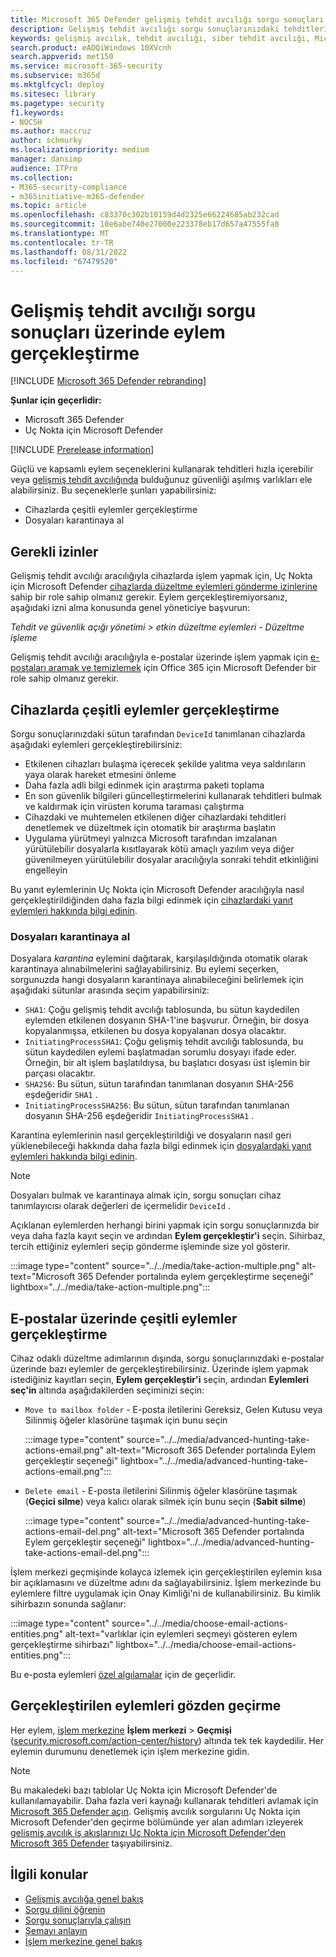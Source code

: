 ```yaml
---
title: Microsoft 365 Defender gelişmiş tehdit avcılığı sorgu sonuçları üzerinde eylem gerçekleştirme
description: Gelişmiş tehdit avcılığı sorgu sonuçlarınızdaki tehditleri ve etkilenen varlıkları hızla ele alın
keywords: gelişmiş avcılık, tehdit avcılığı, siber tehdit avcılığı, Microsoft 365 Defender, microsoft 365, m365, arama, sorgulama, telemetri, eylem gerçekleştirme
search.product: eADQiWindows 10XVcnh
search.appverid: met150
ms.service: microsoft-365-security
ms.subservice: m365d
ms.mktglfcycl: deploy
ms.sitesec: library
ms.pagetype: security
f1.keywords:
- NOCSH
ms.author: maccruz
author: schmurky
ms.localizationpriority: medium
manager: dansimp
audience: ITPro
ms.collection:
- M365-security-compliance
- m365initiative-m365-defender
ms.topic: article
ms.openlocfilehash: c83370c302b10159d4d2325e66224685ab232cad
ms.sourcegitcommit: 10e6abe740e27000e223378eb17d657a47555fa8
ms.translationtype: MT
ms.contentlocale: tr-TR
ms.lasthandoff: 08/31/2022
ms.locfileid: "67479520"
---
```

# <a name="take-action-on-advanced-hunting-query-results"></a>Gelişmiş tehdit avcılığı sorgu sonuçları üzerinde eylem gerçekleştirme

[!INCLUDE [Microsoft 365 Defender rebranding](../includes/microsoft-defender.md)]


**Şunlar için geçerlidir:**
- Microsoft 365 Defender
- Uç Nokta için Microsoft Defender

[!INCLUDE [Prerelease information](../includes/prerelease.md)]

Güçlü ve kapsamlı eylem seçeneklerini kullanarak tehditleri hızla içerebilir veya [gelişmiş tehdit avcılığında](advanced-hunting-overview.md) bulduğunuz güvenliği aşılmış varlıkları ele alabilirsiniz. Bu seçeneklerle şunları yapabilirsiniz:

- Cihazlarda çeşitli eylemler gerçekleştirme
- Dosyaları karantinaya al

## <a name="required-permissions"></a>Gerekli izinler
Gelişmiş tehdit avcılığı aracılığıyla cihazlarda işlem yapmak için, Uç Nokta için Microsoft Defender [cihazlarda düzeltme eylemleri gönderme izinlerine](/windows/security/threat-protection/microsoft-defender-atp/user-roles#permission-options) sahip bir role sahip olmanız gerekir. Eylem gerçekleştiremiyorsanız, aşağıdaki izni alma konusunda genel yöneticiye başvurun:

*Tehdit ve güvenlik açığı yönetimi > etkin düzeltme eylemleri - Düzeltme işleme*

Gelişmiş tehdit avcılığı aracılığıyla e-postalar üzerinde işlem yapmak için [e-postaları aramak ve temizlemek](/microsoft-365/security/office-365-security/permissions-in-the-security-and-compliance-center) için Office 365 için Microsoft Defender bir role sahip olmanız gerekir.

## <a name="take-various-actions-on-devices"></a>Cihazlarda çeşitli eylemler gerçekleştirme
Sorgu sonuçlarınızdaki sütun tarafından `DeviceId` tanımlanan cihazlarda aşağıdaki eylemleri gerçekleştirebilirsiniz:

- Etkilenen cihazları bulaşma içerecek şekilde yalıtma veya saldırıların yaya olarak hareket etmesini önleme
- Daha fazla adli bilgi edinmek için araştırma paketi toplama
- En son güvenlik bilgileri güncelleştirmelerini kullanarak tehditleri bulmak ve kaldırmak için virüsten koruma taraması çalıştırma
- Cihazdaki ve muhtemelen etkilenen diğer cihazlardaki tehditleri denetlemek ve düzeltmek için otomatik bir araştırma başlatın
- Uygulama yürütmeyi yalnızca Microsoft tarafından imzalanan yürütülebilir dosyalarla kısıtlayarak kötü amaçlı yazılım veya diğer güvenilmeyen yürütülebilir dosyalar aracılığıyla sonraki tehdit etkinliğini engelleyin

Bu yanıt eylemlerinin Uç Nokta için Microsoft Defender aracılığıyla nasıl gerçekleştirildiğinden daha fazla bilgi edinmek için [cihazlardaki yanıt eylemleri hakkında bilgi edinin](/windows/security/threat-protection/microsoft-defender-atp/respond-machine-alerts).
   
### <a name="quarantine-files"></a>Dosyaları karantinaya al
Dosyalara *karantina* eylemini dağıtarak, karşılaşıldığında otomatik olarak karantinaya alınabilmelerini sağlayabilirsiniz. Bu eylemi seçerken, sorgunuzda hangi dosyaların karantinaya alınabileceğini belirlemek için aşağıdaki sütunlar arasında seçim yapabilirsiniz:

- `SHA1`: Çoğu gelişmiş tehdit avcılığı tablosunda, bu sütun kaydedilen eylemden etkilenen dosyanın SHA-1'ine başvurur. Örneğin, bir dosya kopyalanmışsa, etkilenen bu dosya kopyalanan dosya olacaktır.
- `InitiatingProcessSHA1`: Çoğu gelişmiş tehdit avcılığı tablosunda, bu sütun kaydedilen eylemi başlatmadan sorumlu dosyayı ifade eder. Örneğin, bir alt işlem başlatıldıysa, bu başlatıcı dosyası üst işlemin bir parçası olacaktır. 
- `SHA256`: Bu sütun, sütun tarafından tanımlanan dosyanın SHA-256 eşdeğeridir `SHA1` .
- `InitiatingProcessSHA256`: Bu sütun, sütun tarafından tanımlanan dosyanın SHA-256 eşdeğeridir `InitiatingProcessSHA1` .

Karantina eylemlerinin nasıl gerçekleştirildiği ve dosyaların nasıl geri yüklenebileceği hakkında daha fazla bilgi edinmek için [dosyalardaki yanıt eylemleri hakkında bilgi edinin](/windows/security/threat-protection/microsoft-defender-atp/respond-file-alerts).

>[!NOTE]
>Dosyaları bulmak ve karantinaya almak için, sorgu sonuçları cihaz tanımlayıcısı olarak değerleri de içermelidir `DeviceId` .  

Açıklanan eylemlerden herhangi birini yapmak için sorgu sonuçlarınızda bir veya daha fazla kayıt seçin ve ardından **Eylem gerçekleştir'i** seçin. Sihirbaz, tercih ettiğiniz eylemleri seçip gönderme işleminde size yol gösterir.

:::image type="content" source="../../media/take-action-multiple.png" alt-text="Microsoft 365 Defender portalında eylem gerçekleştirme seçeneği" lightbox="../../media/take-action-multiple.png":::


## <a name="take-various-actions-on-emails"></a>E-postalar üzerinde çeşitli eylemler gerçekleştirme
Cihaz odaklı düzeltme adımlarının dışında, sorgu sonuçlarınızdaki e-postalar üzerinde bazı eylemler de gerçekleştirebilirsiniz. Üzerinde işlem yapmak istediğiniz kayıtları seçin, **Eylem gerçekleştir'i** seçin, ardından **Eylemleri seç'in** altında aşağıdakilerden seçiminizi seçin:
- `Move to mailbox folder` - E-posta iletilerini Gereksiz, Gelen Kutusu veya Silinmiş öğeler klasörüne taşımak için bunu seçin

   :::image type="content" source="../../media/advanced-hunting-take-actions-email.png" alt-text="Microsoft 365 Defender portalında Eylem gerçekleştir seçeneği" lightbox="../../media/advanced-hunting-take-actions-email.png":::

- `Delete email` - E-posta iletilerini Silinmiş öğeler klasörüne taşımak (**Geçici silme**) veya kalıcı olarak silmek için bunu seçin (**Sabit silme**)

   :::image type="content" source="../../media/advanced-hunting-take-actions-email-del.png" alt-text="Microsoft 365 Defender portalında Eylem gerçekleştir seçeneği" lightbox="../../media/advanced-hunting-take-actions-email-del.png":::

İşlem merkezi geçmişinde kolayca izlemek için gerçekleştirilen eylemin kısa bir açıklamasını ve düzeltme adını da sağlayabilirsiniz. İşlem merkezinde bu eylemlere filtre uygulamak için Onay Kimliği'ni de kullanabilirsiniz. Bu kimlik sihirbazın sonunda sağlanır:

:::image type="content" source="../../media/choose-email-actions-entities.png" alt-text="varlıklar için eylemleri seçmeyi gösteren eylem gerçekleştirme sihirbazı" lightbox="../../media/choose-email-actions-entities.png":::

Bu e-posta eylemleri [özel algılamalar](custom-detections-overview.md) için de geçerlidir.


## <a name="review-actions-taken"></a>Gerçekleştirilen eylemleri gözden geçirme
Her eylem, [işlem merkezine](m365d-action-center.md) **İşlem merkezi** > **Geçmişi** ([security.microsoft.com/action-center/history](https://security.microsoft.com/action-center/history)) altında tek tek kaydedilir. Her eylemin durumunu denetlemek için işlem merkezine gidin.
 
>[!NOTE]
>Bu makaledeki bazı tablolar Uç Nokta için Microsoft Defender'de kullanılamayabilir. Daha fazla veri kaynağı kullanarak tehditleri avlamak için [Microsoft 365 Defender açın](m365d-enable.md). Gelişmiş avcılık sorgularını Uç Nokta için Microsoft Defender'den geçirme bölümünde yer alan adımları izleyerek [gelişmiş avcılık iş akışlarınızı Uç Nokta için Microsoft Defender'den Microsoft 365 Defender](advanced-hunting-migrate-from-mde.md) taşıyabilirsiniz.

## <a name="related-topics"></a>İlgili konular
- [Gelişmiş avcılığa genel bakış](advanced-hunting-overview.md)
- [Sorgu dilini öğrenin](advanced-hunting-query-language.md)
- [Sorgu sonuçlarıyla çalışın](advanced-hunting-query-results.md)
- [Şemayı anlayın](advanced-hunting-schema-tables.md)
- [İşlem merkezine genel bakış](m365d-action-center.md)
